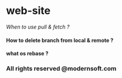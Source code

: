 # web-site

*When to use pull & fetch ?*

#### How to delete branch from local & remote ?

#### what os rebase ?


### All rights reserved @modernsoft.com
